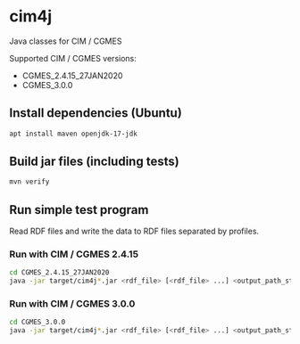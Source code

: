 # cim4j

Java classes for CIM / CGMES

Supported CIM / CGMES versions:

- CGMES_2.4.15_27JAN2020
- CGMES_3.0.0

## Install dependencies (Ubuntu)

```bash
apt install maven openjdk-17-jdk
```

## Build jar files (including tests)

```bash
mvn verify
```

## Run simple test program

Read RDF files and write the data to RDF files separated by profiles.

### Run with CIM / CGMES 2.4.15

```bash
cd CGMES_2.4.15_27JAN2020
java -jar target/cim4j*.jar <rdf_file> [<rdf_file> ...] <output_path_stem>
```

### Run with CIM / CGMES 3.0.0

```bash
cd CGMES_3.0.0
java -jar target/cim4j*.jar <rdf_file> [<rdf_file> ...] <output_path_stem>
```
